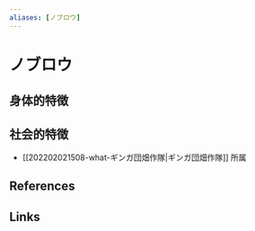 ```yaml
---
aliases: [ノブロウ]
---
```

# ノブロウ

## 身体的特徴


## 社会的特徴

- [[202202021508-what-ギンガ団畑作隊|ギンガ団畑作隊]] 所属

## References



## Links


